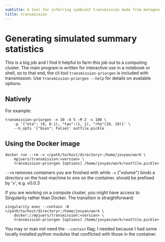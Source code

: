 ```yaml
---
subtitle: A tool for inferring symbiont transmission mode from metagenomic data
title: transmission
---
```


# Generating simulated summary statistics

This is a big job and I find it helpful to farm this job out to a computing
cluster. The main program is written for interactive use in a notebook or shell,
so to that end, the cli tool `transmission-priorgen` is included with
transmission. Use `transmission-priorgen --help` for details on available
options. 

## Natively

For example:

```
transmission-priorgen -n 10 -d 5 -M 2 -s 100 \
    -p '{"eta": (0, 0.1), "tau":(1, 1), "rho"(10, 10)}' \
    --h_opts '{"bias": False}' outfile.pickle
```

## Using the Docker image

```
docker run --rm -v </path/to/host/directory>:/home/jovyan/work \
    mpjuers/transmission:<version> \
    transmission-priorgen [options] /home/jovyan/work/<outfile.pickle>
```

`--rm` removes containers you are finished with while `-v` ("volume") binds
a directory on the host machine to one on the container. <version> should be
prefixed by 'v', e.g. v0.0.3

If you are working on a compute cluster, you might have access to Singularity
rather than Docker. The transition is straightforward:

```
singularity exec --contain -B </path/to/host/directory>:/home/jovyan/work \
    docker://mpjuers/transmission:<version> \
    transmission-priorgen [options] /home/jovyan/work/<outfile.pickle>
```

You may or man not need the `--contain` flag; I needed because I had some
locally installed python modules that conflicted with those in the container.
